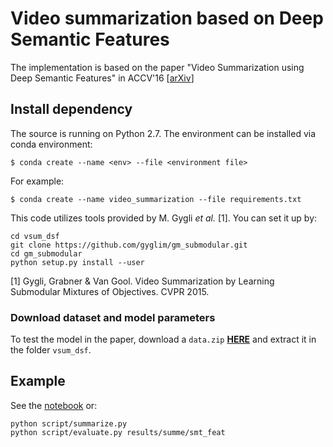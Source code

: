 # Video summarization based on Deep Semantic Features
The implementation is based on the paper "Video Summarization using Deep Semantic Features" in ACCV'16 [[arXiv](arxiv.org/abs/1609.08758)]


## Install dependency
The source is running on Python 2.7.
The environment can be installed via conda environment:

	$ conda create --name <env> --file <environment file>
	
For example:
	
	$ conda create --name video_summarization --file requirements.txt
	


This code utilizes tools provided by M. Gygli *et al.* [1].
You can set it up by:

	cd vsum_dsf
	git clone https://github.com/gyglim/gm_submodular.git
	cd gm_submodular
	python setup.py install --user

[1] Gygli, Grabner & Van Gool. Video Summarization by Learning Submodular Mixtures of Objectives. CVPR 2015.

### Download dataset and model parameters

To test the model in the paper, download a `data.zip` [**HERE**](https://www.dropbox.com/s/zxp8dq18t0tqlk2/data.zip?dl=0) and extract it in the folder `vsum_dsf`.


## Example

See the [notebook](https://github.com/mayu-ot/vsum_dsf/blob/master/Demo.ipynb) or:

	python script/summarize.py
	python script/evaluate.py results/summe/smt_feat

